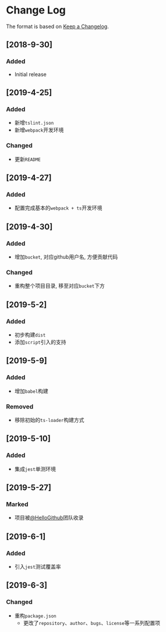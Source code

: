 # Change Log

The format is based on [Keep a Changelog](http://keepachangelog.com/).

## [2018-9-30]

### Added

- Initial release

## [2019-4-25]

### Added

- 新增`tslint.json`
- 新增`webpack`开发环境

### Changed

- 更新`README`

## [2019-4-27]

### Added

- 配置完成基本的`webpack + ts`开发环境

## [2019-4-30]

### Added

- 增加`bucket`, 对应github用户名, 方便贡献代码

### Changed

- 重构整个项目目录, 移至对应`bucket`下方

## [2019-5-2]

### Added

- 初步构建`dist`
- 添加`script`引入的支持

## [2019-5-9]

### Added

- 增加`babel`构建

### Removed

- 移除初始的`ts-loader`构建方式

## [2019-5-10]

### Added

- 集成`jest`单测环境

## [2019-5-27]

### Marked

- 项目被[@HelloGithub](https://github.com/521xueweihan/HelloGitHub/issues/595)团队收录

## [2019-6-1]

### Added

- 引入`jest`测试覆盖率

## [2019-6-3]

### Changed

- 重构`package.json`
  - 更改了`repository`、`author`、`bugs`、`license`等一系列配置项
